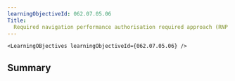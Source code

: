 ```yaml
---
learningObjectiveId: 062.07.05.06
Title:
  Required navigation performance authorisation required approach (RNP AR APCH)
---
```


```tsx eval
<LearningOBjectives learningObjectiveId={062.07.05.06} />
```

## Summary
